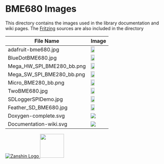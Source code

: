 # BME680 Images<br>
This directory contains the images used in the library documentation and wiki pages.
The [Fritzing](https://fritzing.org/home/) sources are also included in the directory

| File Name | Image |
| --------- | ----- |
| adafruit-bme680.jpg | <img src="https://github.com/SV-Zanshin/BME680/blob/master/Images/adafruit-bme680.jpg" width="50%"/> |
| BlueDotBME680.jpg | <img src="https://github.com/SV-Zanshin/BME680/blob/master/Images/BlueDotBME680.jpg" width="50%"/> |
| Mega_HW_SPI_BME280_bb.png | <img src="https://github.com/SV-Zanshin/BME680/blob/master/Images/Mega_HW_SPI_BME280_bb.png" width="50%"/> |
| Mega_SW_SPI_BME280_bb.png | <img src="https://github.com/SV-Zanshin/BME680/blob/master/Images/Mega_SW_SPI_BME280_bb.png" width="50%"/> |
| Micro_BME280_bb.png  |<img src="https://github.com/SV-Zanshin/BME680/blob/master/Images/Micro_BME280_bb.png" width="50%"/>  |
| TwoBME680.jpg  | <img src="https://github.com/SV-Zanshin/BME680/blob/master/Images/TwoBME680.jpg" width="50%"/> |
| SDLoggerSPIDemo.jpg  | <img src="https://github.com/SV-Zanshin/BME680/blob/master/Images/SDLoggerSPIDemo.jpg" width="50%"/> |
| Feather_SD_BME680.jpg  | <img src="https://github.com/SV-Zanshin/BME680/blob/master/Images/Feather_SD_BME680.jpg" width="50%"/> |
| Doxygen-complete.svg  | <img src="https://github.com/SV-Zanshin/BME680/blob/master/Images/Doxygen-complete.svg" />
| Documentation-wiki.svg | <img src="https://github.com/SV-Zanshin/BME680/blob/master/Images/Documentation-wiki.svg" />

[![Zanshin Logo](https://zanduino.github.io/Images/zanshinkanjitiny.gif) <img src="https://zanduino.github.io/Images/zanshintext.gif" width="75"/>](https://www.sv-zanshin.com)
